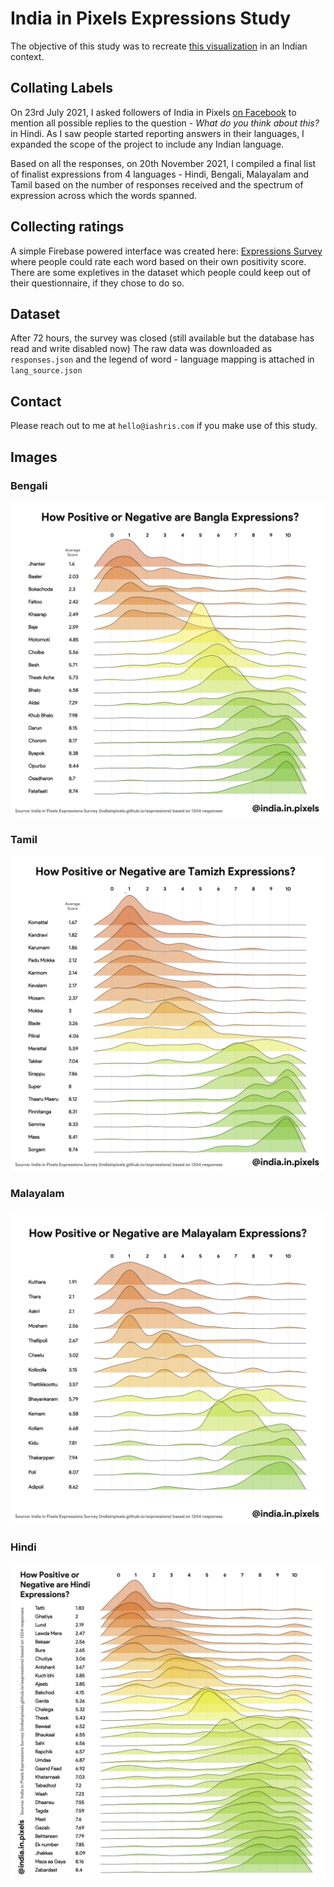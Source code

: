 # India in Pixels Expressions Study
The objective of this study was to recreate [this visualization](https://www.visualcapitalist.com/word-sentiment-scale/) in an Indian context.

## Collating Labels
On 23rd July 2021, I asked followers of India in Pixels [on Facebook](https://www.facebook.com/permalink.php?story_fbid=1426757271032552&id=772316443143308) to mention all possible replies
to the question - *What do you think about this?* in Hindi. As I saw people started reporting answers in their languages, I expanded the scope of the project to include any Indian language.

Based on all the responses, on 20th November 2021, I compiled a final list of finalist expressions from 4 languages - Hindi, Bengali, Malayalam and Tamil based on the number of responses received and the spectrum of expression across which the words spanned.

## Collecting ratings
A simple Firebase powered interface was created here: [Expressions Survey](https://indiainpixels.github.io/expressions) where people could rate each word based on their own positivity score. There are some expletives in the dataset which people could keep out of their questionnaire, if they chose to do so.

## Dataset
After 72 hours, the survey was closed (still available but the database has read and write disabled now) The raw data was downloaded as `responses.json` and the legend of word - language mapping is attached in `lang_source.json`

## Contact
Please reach out to me at `hello@iashris.com` if you make use of this study.

## Images

### Bengali
![Bengali](https://github.com/indiainpixels/jhakkas/blob/main/Bangla-Expressions.jpg?raw=true)

### Tamil
![Tamil](https://github.com/indiainpixels/jhakkas/blob/main/Tamil.jpg?raw=true)

### Malayalam
![Malayalam](https://github.com/indiainpixels/jhakkas/blob/main/Malayalam.jpg?raw=true)

### Hindi
![Hindi](https://github.com/indiainpixels/jhakkas/blob/main/Hindi.jpg?raw=true)
